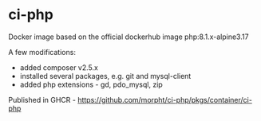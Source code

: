 # ci-php

Docker image based on the official dockerhub image php:8.1.x-alpine3.17

A few modifications:

- added composer v2.5.x
- installed several packages, e.g. git and mysql-client
- added php extensions - gd, pdo_mysql, zip

Published in GHCR - https://github.com/morpht/ci-php/pkgs/container/ci-php
